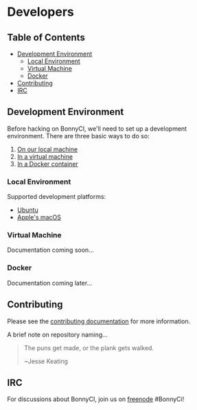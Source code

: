 # Developers

## Table of Contents
- [Development Environment](#development-environment)
  - [Local Environment](#local-environment)
  - [Virtual Machine](#virtual-machine)
  - [Docker](#docker)
- [Contributing](#contributing)
- [IRC](#irc)

## Development Environment
Before hacking on BonnyCI, we'll need to set up a development environment. There are three basic ways to do so:
  1. [On our local machine](#local-environment)
  2. [In a virtual machine](#virtual-machine)
  3. [In a Docker container](#docker)

### Local Environment
Supported development platforms:
  - [Ubuntu](dev-environment/ubuntu.md)
  - [Apple's macOS](dev-environment/macOS.md)

### Virtual Machine
Documentation coming soon...

### Docker
Documentation coming later...

## Contributing
Please see the [contributing documentation](contributing) for more information.

A brief note on repository naming...
> The puns get made, or the plank gets walked.
>
> ~Jesse Keating

## IRC
For discussions about BonnyCI, join us on [freenode](https://freenode.net) #BonnyCi!
